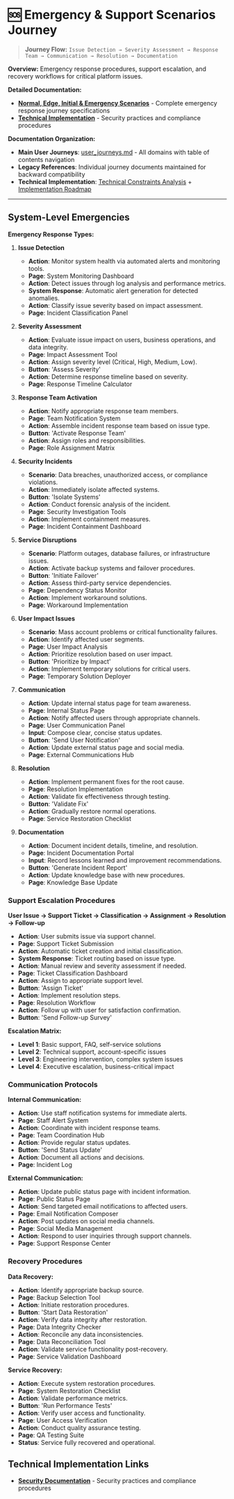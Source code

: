 # 🆘 Emergency & Support Scenarios Journey

> **Journey Flow:** `Issue Detection → Severity Assessment → Response Team → Communication → Resolution → Documentation`

**Overview:** Emergency response procedures, support escalation, and recovery workflows for critical platform issues.

**Detailed Documentation:**
- **[Normal, Edge, Initial & Emergency Scenarios](user_journeys_emergency.md)** - Complete emergency response journey specifications
- **[Technical Implementation](security_documentation.md)** - Security practices and compliance procedures

**Documentation Organization:**
- **Main User Journeys**: [user_journeys.md](user_journeys.md) - All domains with table of contents navigation
- **Legacy References**: Individual journey documents maintained for backward compatibility
- **Technical Implementation**: [Technical Constraints Analysis](technical_constraints_analysis.md) + [Implementation Roadmap](implementation_roadmap.md)

---

## System-Level Emergencies

**Emergency Response Types:**
1. **Issue Detection**
   - **Action**: Monitor system health via automated alerts and monitoring tools.
   - **Page**: System Monitoring Dashboard
   - **Action**: Detect issues through log analysis and performance metrics.
   - **System Response**: Automatic alert generation for detected anomalies.
   - **Action**: Classify issue severity based on impact assessment.
   - **Page**: Incident Classification Panel

2. **Severity Assessment**
   - **Action**: Evaluate issue impact on users, business operations, and data integrity.
   - **Page**: Impact Assessment Tool
   - **Action**: Assign severity level (Critical, High, Medium, Low).
   - **Button**: 'Assess Severity'
   - **Action**: Determine response timeline based on severity.
   - **Page**: Response Timeline Calculator

3. **Response Team Activation**
   - **Action**: Notify appropriate response team members.
   - **Page**: Team Notification System
   - **Action**: Assemble incident response team based on issue type.
   - **Button**: 'Activate Response Team'
   - **Action**: Assign roles and responsibilities.
   - **Page**: Role Assignment Matrix

4. **Security Incidents**
   - **Scenario**: Data breaches, unauthorized access, or compliance violations.
   - **Action**: Immediately isolate affected systems.
   - **Button**: 'Isolate Systems'
   - **Action**: Conduct forensic analysis of the incident.
   - **Page**: Security Investigation Tools
   - **Action**: Implement containment measures.
   - **Page**: Incident Containment Dashboard

5. **Service Disruptions**
   - **Scenario**: Platform outages, database failures, or infrastructure issues.
   - **Action**: Activate backup systems and failover procedures.
   - **Button**: 'Initiate Failover'
   - **Action**: Assess third-party service dependencies.
   - **Page**: Dependency Status Monitor
   - **Action**: Implement workaround solutions.
   - **Page**: Workaround Implementation

6. **User Impact Issues**
   - **Scenario**: Mass account problems or critical functionality failures.
   - **Action**: Identify affected user segments.
   - **Page**: User Impact Analysis
   - **Action**: Prioritize resolution based on user impact.
   - **Button**: 'Prioritize by Impact'
   - **Action**: Implement temporary solutions for critical users.
   - **Page**: Temporary Solution Deployer

7. **Communication**
   - **Action**: Update internal status page for team awareness.
   - **Page**: Internal Status Page
   - **Action**: Notify affected users through appropriate channels.
   - **Page**: User Communication Panel
   - **Input**: Compose clear, concise status updates.
   - **Button**: 'Send User Notification'
   - **Action**: Update external status page and social media.
   - **Page**: External Communications Hub

8. **Resolution**
   - **Action**: Implement permanent fixes for the root cause.
   - **Page**: Resolution Implementation
   - **Action**: Validate fix effectiveness through testing.
   - **Button**: 'Validate Fix'
   - **Action**: Gradually restore normal operations.
   - **Page**: Service Restoration Checklist

9. **Documentation**
   - **Action**: Document incident details, timeline, and resolution.
   - **Page**: Incident Documentation Portal
   - **Input**: Record lessons learned and improvement recommendations.
   - **Button**: 'Generate Incident Report'
   - **Action**: Update knowledge base with new procedures.
   - **Page**: Knowledge Base Update

### Support Escalation Procedures

**User Issue → Support Ticket → Classification → Assignment → Resolution → Follow-up**

- **Action**: User submits issue via support channel.
- **Page**: Support Ticket Submission
- **Action**: Automatic ticket creation and initial classification.
- **System Response**: Ticket routing based on issue type.
- **Action**: Manual review and severity assessment if needed.
- **Page**: Ticket Classification Dashboard
- **Action**: Assign to appropriate support level.
- **Button**: 'Assign Ticket'
- **Action**: Implement resolution steps.
- **Page**: Resolution Workflow
- **Action**: Follow up with user for satisfaction confirmation.
- **Button**: 'Send Follow-up Survey'

**Escalation Matrix:**
- **Level 1**: Basic support, FAQ, self-service solutions
- **Level 2**: Technical support, account-specific issues
- **Level 3**: Engineering intervention, complex system issues
- **Level 4**: Executive escalation, business-critical impact

### Communication Protocols

**Internal Communication:**
- **Action**: Use staff notification systems for immediate alerts.
- **Page**: Staff Alert System
- **Action**: Coordinate with incident response teams.
- **Page**: Team Coordination Hub
- **Action**: Provide regular status updates.
- **Button**: 'Send Status Update'
- **Action**: Document all actions and decisions.
- **Page**: Incident Log

**External Communication:**
- **Action**: Update public status page with incident information.
- **Page**: Public Status Page
- **Action**: Send targeted email notifications to affected users.
- **Page**: Email Notification Composer
- **Action**: Post updates on social media channels.
- **Page**: Social Media Management
- **Action**: Respond to user inquiries through support channels.
- **Page**: Support Response Center

### Recovery Procedures

**Data Recovery:**
- **Action**: Identify appropriate backup source.
- **Page**: Backup Selection Tool
- **Action**: Initiate restoration procedures.
- **Button**: 'Start Data Restoration'
- **Action**: Verify data integrity after restoration.
- **Page**: Data Integrity Checker
- **Action**: Reconcile any data inconsistencies.
- **Page**: Data Reconciliation Tool
- **Action**: Validate service functionality post-recovery.
- **Page**: Service Validation Dashboard

**Service Recovery:**
- **Action**: Execute system restoration procedures.
- **Page**: System Restoration Checklist
- **Action**: Validate performance metrics.
- **Button**: 'Run Performance Tests'
- **Action**: Verify user access and functionality.
- **Page**: User Access Verification
- **Action**: Conduct quality assurance testing.
- **Page**: QA Testing Suite
- **Status**: Service fully recovered and operational.

## Technical Implementation Links

- **[Security Documentation](security_documentation.md)** - Security practices and compliance procedures